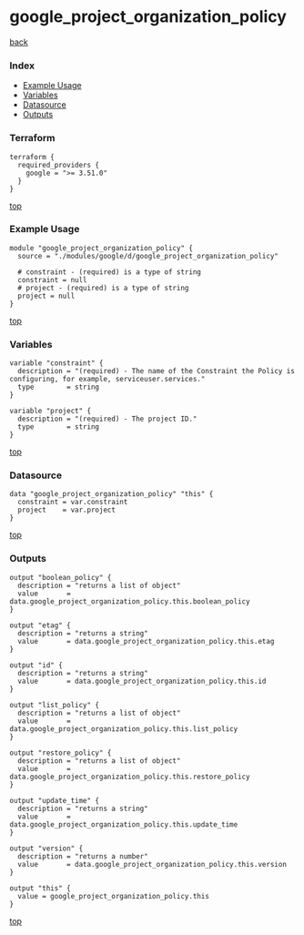 # google_project_organization_policy

[back](../google.md)

### Index

- [Example Usage](#example-usage)
- [Variables](#variables)
- [Datasource](#datasource)
- [Outputs](#outputs)

### Terraform

```hcl
terraform {
  required_providers {
    google = ">= 3.51.0"
  }
}
```

[top](#index)

### Example Usage

```hcl
module "google_project_organization_policy" {
  source = "./modules/google/d/google_project_organization_policy"

  # constraint - (required) is a type of string
  constraint = null
  # project - (required) is a type of string
  project = null
}
```

[top](#index)

### Variables

```hcl
variable "constraint" {
  description = "(required) - The name of the Constraint the Policy is configuring, for example, serviceuser.services."
  type        = string
}

variable "project" {
  description = "(required) - The project ID."
  type        = string
}
```

[top](#index)

### Datasource

```hcl
data "google_project_organization_policy" "this" {
  constraint = var.constraint
  project    = var.project
}
```

[top](#index)

### Outputs

```hcl
output "boolean_policy" {
  description = "returns a list of object"
  value       = data.google_project_organization_policy.this.boolean_policy
}

output "etag" {
  description = "returns a string"
  value       = data.google_project_organization_policy.this.etag
}

output "id" {
  description = "returns a string"
  value       = data.google_project_organization_policy.this.id
}

output "list_policy" {
  description = "returns a list of object"
  value       = data.google_project_organization_policy.this.list_policy
}

output "restore_policy" {
  description = "returns a list of object"
  value       = data.google_project_organization_policy.this.restore_policy
}

output "update_time" {
  description = "returns a string"
  value       = data.google_project_organization_policy.this.update_time
}

output "version" {
  description = "returns a number"
  value       = data.google_project_organization_policy.this.version
}

output "this" {
  value = google_project_organization_policy.this
}
```

[top](#index)